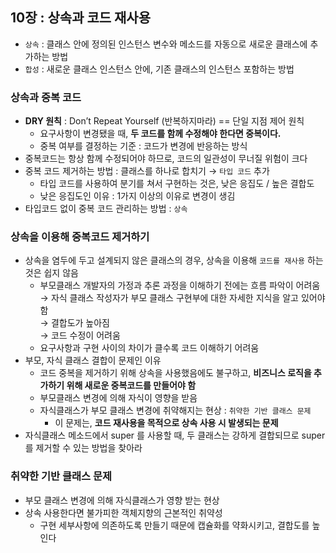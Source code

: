 ## 10장 : 상속과 코드 재사용

- `상속` : 클래스 안에 정의된 인스턴스 변수와 메소드를 자동으로 새로운 클래스에 추가하는 방법
- `합성` : 새로운 클래스 인스턴스 안에, 기존 클래스의 인스턴스 포함하는 방법

### 상속과 중복 코드

- **DRY 원칙** : Don’t Repeat Yourself (반복하지마라) == 단일 지점 제어 원칙
    - 요구사항이 변경됐을 때, **두 코드를 함께 수정해야 한다면 중복이다.**
    - 중복 여부를 결정하는 기준 : 코드가 변경에 반응하는 방식
- 중복코드는 항상 함께 수정되어야 하므로, 코드의 일관성이 무너질 위험이 크다
- 중복 코드 제거하는 방법 : 클래스를 하나로 합치기 → `타입 코드` 추가
    - 타입 코드를 사용하여 분기를 쳐서 구현하는 것은, 낮은 응집도 / 높은 결합도
    - 낮은 응집도인 이유 : 1가지 이상의 이유로 변경이 생김
- 타입코드 없이 중복 코드 관리하는 방법 : `상속`

### 상속을 이용해 중복코드 제거하기

- 상속을 염두에 두고 설계되지 않은 클래스의 경우, 상속을 이용해 `코드를 재사용` 하는 것은 쉽지 않음
    - 부모클래스 개발자의 가정과 추론 과정을 이해하기 전에는 흐름 파악이 어려움 <br>
    → 자식 클래스 작성자가 부모 클래스 구현부에 대한 자세한 지식을 알고 있어야 함 <br>
    → 결합도가 높아짐  <br>
    → 코드 수정이 어려움 <br>
    - 요구사항과 구현 사이의 차이가 클수록 코드 이해하기 어려움
- 부모, 자식 클래스 결합이 문제인 이유
    - 코드 중복을 제거하기 위해 상속을 사용했음에도 불구하고, **비즈니스 로직을 추가하기 위해 새로운 중복코드를 만들어야 함**
    - 부모클래스 변경에 의해 자식이 영향을 받음
    - 자식클래스가 부모 클래스 변경에 취약해지는 현상 : `취약한 기반 클래스 문제`
        - 이 문제는, **코드 재사용을 목적으로 상속 사용 시 발생되는 문제**
- 자식클래스 메소드에서 super 를 사용할 때, 두 클래스는 강하게 결합되므로 super 를 제거할 수 있는 방법을 찾아라

### 취약한 기반 클래스 문제
- 부모 클래스 변경에 의해 자식클래스가 영향 받는 현상
- 상속 사용한다면 불가피한 객체지향의 근본적인 취약성
   - 구현 세부사항에 의존하도록 만들기 때문에 캡슐화를 약화시키고, 결합도를 높인다 
